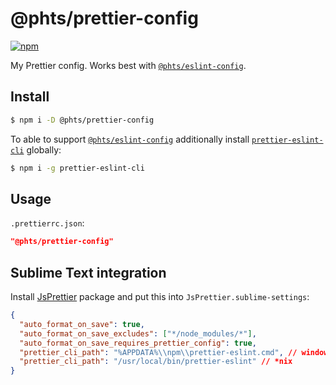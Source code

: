 # @phts/prettier-config

[![npm](https://img.shields.io/npm/v/@phts/prettier-config.svg)](https://www.npmjs.com/package/@phts/prettier-config)

My Prettier config. Works best with [`@phts/eslint-config`](https://github.com/phts/eslint-config).

## Install

```bash
$ npm i -D @phts/prettier-config
```

To able to support [`@phts/eslint-config`](https://github.com/phts/eslint-config) additionally
install [`prettier-eslint-cli`](https://www.npmjs.com/package/prettier-eslint) globally:

```bash
$ npm i -g prettier-eslint-cli
```

## Usage

`.prettierrc.json`:

```json
"@phts/prettier-config"
```

## Sublime Text integration

Install [JsPrettier](https://packagecontrol.io/packages/JsPrettier) package and put this into
`JsPrettier.sublime-settings`:

```json
{
  "auto_format_on_save": true,
  "auto_format_on_save_excludes": ["*/node_modules/*"],
  "auto_format_on_save_requires_prettier_config": true,
  "prettier_cli_path": "%APPDATA%\\npm\\prettier-eslint.cmd", // windows
  "prettier_cli_path": "/usr/local/bin/prettier-eslint" // *nix
}
```
